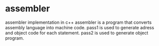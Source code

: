 # assembler
assembler implementation in c++
assembler is a program that converts assembly language into machine code.
pass1 is used to generate adress and object code for each statement.
pass2 is used to generate object program.
